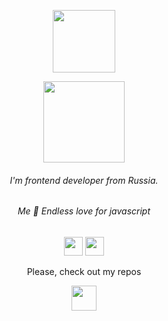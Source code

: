 
<p align="center"><img  src="https://img.icons8.com/doodle/452/hello--v1.png" width="100" height="100"></p>
<p align="center"><img  src="https://media1.giphy.com/media/LqybsmwvhElMzUe4Nw/giphy.gif" width="130" height="130"></p>
<h6 align="center">I'm frontend developer from Russia.</h6>
<h6 align="center">Me 🤝 Endless love for javascript</h6>

<p align="center">
<a href= "https://t.me/dayavera"><img src="https://img.icons8.com/ios/344/telegram-app.png" width="30" height="30" /></a>
<a href= "https://www.last.fm/user/daigo-anon"><img src="https://img.icons8.com/ios/344/lastfm.png"  width="30" height="30" /></a>
</p>

<p align="center"> Please, check out my repos </p>
<p align="center">
<img src="https://img.icons8.com/ios/344/expand-arrow--v1.png" width=40" height="40">
 </p>
